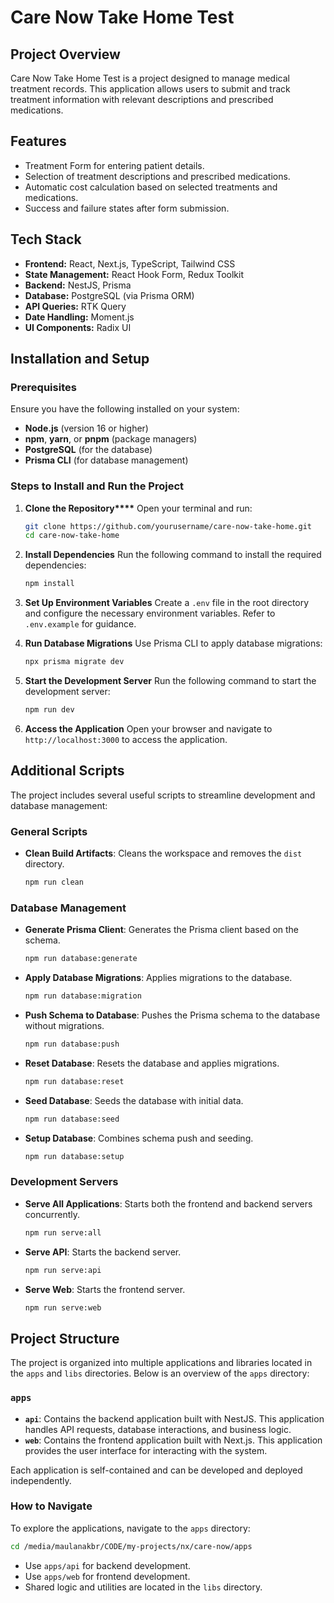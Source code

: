 # Care Now Take Home Test

## Project Overview

Care Now Take Home Test is a project designed to manage medical treatment records. This application allows users to submit and track treatment information with relevant descriptions and prescribed medications.

## Features

- Treatment Form for entering patient details.
- Selection of treatment descriptions and prescribed medications.
- Automatic cost calculation based on selected treatments and medications.
- Success and failure states after form submission.

## Tech Stack

- **Frontend:** React, Next.js, TypeScript, Tailwind CSS
- **State Management:** React Hook Form, Redux Toolkit
- **Backend:** NestJS, Prisma
- **Database:** PostgreSQL (via Prisma ORM)
- **API Queries:** RTK Query
- **Date Handling:** Moment.js
- **UI Components:** Radix UI

## Installation and Setup

### Prerequisites

Ensure you have the following installed on your system:

- **Node.js** (version 16 or higher)
- **npm**, **yarn**, or **pnpm** (package managers)
- **PostgreSQL** (for the database)
- **Prisma CLI** (for database management)

### Steps to Install and Run the Project

1. **Clone the Repository\*\*\*\***
   Open your terminal and run:
   ```sh
   git clone https://github.com/yourusername/care-now-take-home.git
   cd care-now-take-home
   ```
2. **Install Dependencies**
   Run the following command to install the required dependencies:

   ```sh
   npm install
   ```

3. **Set Up Environment Variables**
   Create a `.env` file in the root directory and configure the necessary environment variables. Refer to `.env.example` for guidance.

4. **Run Database Migrations**
   Use Prisma CLI to apply database migrations:

   ```sh
   npx prisma migrate dev
   ```

5. **Start the Development Server**
   Run the following command to start the development server:

   ```sh
   npm run dev
   ```

6. **Access the Application**
   Open your browser and navigate to `http://localhost:3000` to access the application.

## Additional Scripts

The project includes several useful scripts to streamline development and database management:

### General Scripts

- **Clean Build Artifacts**:
  Cleans the workspace and removes the `dist` directory.
  ```sh
  npm run clean
  ```

### Database Management

- **Generate Prisma Client**:
  Generates the Prisma client based on the schema.
  ```sh
  npm run database:generate
  ```
- **Apply Database Migrations**:
  Applies migrations to the database.
  ```sh
  npm run database:migration
  ```
- **Push Schema to Database**:
  Pushes the Prisma schema to the database without migrations.
  ```sh
  npm run database:push
  ```
- **Reset Database**:
  Resets the database and applies migrations.
  ```sh
  npm run database:reset
  ```
- **Seed Database**:
  Seeds the database with initial data.
  ```sh
  npm run database:seed
  ```
- **Setup Database**:
  Combines schema push and seeding.
  ```sh
  npm run database:setup
  ```

### Development Servers

- **Serve All Applications**:
  Starts both the frontend and backend servers concurrently.
  ```sh
  npm run serve:all
  ```
- **Serve API**:
  Starts the backend server.
  ```sh
  npm run serve:api
  ```
- **Serve Web**:
  Starts the frontend server.
  ```sh
  npm run serve:web
  ```

## Project Structure

The project is organized into multiple applications and libraries located in the `apps` and `libs` directories. Below is an overview of the `apps` directory:

### `apps`

- **`api`**: Contains the backend application built with NestJS. This application handles API requests, database interactions, and business logic.
- **`web`**: Contains the frontend application built with Next.js. This application provides the user interface for interacting with the system.

Each application is self-contained and can be developed and deployed independently.

### How to Navigate

To explore the applications, navigate to the `apps` directory:

```sh
cd /media/maulanakbr/CODE/my-projects/nx/care-now/apps
```

- Use `apps/api` for backend development.
- Use `apps/web` for frontend development.
- Shared logic and utilities are located in the `libs` directory.
